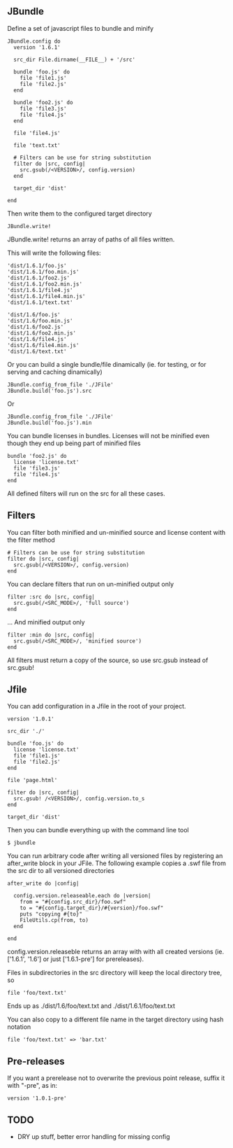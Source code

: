 ## JBundle

Define a set of javascript files to bundle and minify

    JBundle.config do
      version '1.6.1'

      src_dir File.dirname(__FILE__) + '/src'

      bundle 'foo.js' do
        file 'file1.js'
        file 'file2.js'
      end

      bundle 'foo2.js' do
        file 'file3.js'
        file 'file4.js'
      end

      file 'file4.js'

      file 'text.txt'
      
      # Filters can be use for string substitution
      filter do |src, config|
        src.gsub(/<VERSION>/, config.version)
      end
      
      target_dir 'dist'

    end
    
Then write them to the configured target directory

    JBundle.write!
    
JBundle.write! returns an array of paths of all files written.
    
This will write the following files:

    'dist/1.6.1/foo.js'
    'dist/1.6.1/foo.min.js'
    'dist/1.6.1/foo2.js'
    'dist/1.6.1/foo2.min.js'
    'dist/1.6.1/file4.js'
    'dist/1.6.1/file4.min.js'
    'dist/1.6.1/text.txt'
    
    'dist/1.6/foo.js'
    'dist/1.6/foo.min.js'
    'dist/1.6/foo2.js'
    'dist/1.6/foo2.min.js'
    'dist/1.6/file4.js'
    'dist/1.6/file4.min.js'
    'dist/1.6/text.txt'
    
Or you can build a single bundle/file dinamically (ie. for testing, or for serving and caching dinamically)
    
    JBundle.config_from_file './JFile'
    JBundle.build('foo.js').src
    
Or

    JBundle.config_from_file './JFile'
    JBundle.build('foo.js').min
    
You can bundle licenses in bundles. Licenses will not be minified even though they end up being part of minified files

    bundle 'foo2.js' do
      license 'license.txt'
      file 'file3.js'
      file 'file4.js'
    end
    
All defined filters will run on the src for all these cases.

## Filters

You can filter both minified and un-minified source and license content with the filter method

    # Filters can be use for string substitution
    filter do |src, config|
      src.gsub(/<VERSION>/, config.version)
    end

You can declare filters that run on un-minified output only

    filter :src do |src, config|
      src.gsub(/<SRC_MODE>/, 'full source')
    end

... And minified output only

    filter :min do |src, config|
      src.gsub(/<SRC_MODE>/, 'minified source')
    end
    
All filters must return a copy of the source, so use src.gsub instead of src.gsub!


## Jfile

You can add configuration in a Jfile in the root of your project.

    version '1.0.1'

    src_dir './'

    bundle 'foo.js' do
      license 'license.txt'
      file 'file1.js'
      file 'file2.js'
    end

    file 'page.html'

    filter do |src, config|
      src.gsub! /<VERSION>/, config.version.to_s
    end

    target_dir 'dist'
    
Then you can bundle everything up with the command line tool

    $ jbundle
    
You can run arbitrary code after writing all versioned files by registering an after_write block in your JFile. The following example copies a .swf file from the src dir to all versioned directories

    after_write do |config|

      config.version.releaseable.each do |version|
        from = "#{config.src_dir}/foo.swf"
        to = "#{config.target_dir}/#{version}/foo.swf"
        puts "copying #{to}"
        FileUtils.cp(from, to)
      end

    end
    
config.version.releaseble returns an array with with all created versions (ie. ['1.6.1', '1.6'] or just ['1.6.1-pre'] for prereleases).

Files in subdirectories in the src directory will keep the local directory tree, so

    file 'foo/text.txt'
    
Ends up as ./dist/1.6/foo/text.txt and ./dist/1.6.1/foo/text.txt

You can also copy to a different file name in the target directory using hash notation

    file 'foo/text.txt' => 'bar.txt'
    
## Pre-releases

If you want a prerelease not to overwrite the previous point release, suffix it with "-pre", as in:

    version '1.0.1-pre'
    

## TODO

- DRY up stuff, better error handling for missing config
    